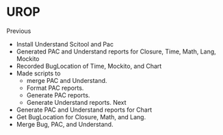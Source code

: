 # UROP
Previous
- Install Understand Scitool and Pac 
- Generated PAC and Understand reports for Closure, Time, Math, Lang, Mockito
- Recorded BugLocation of Time, Mockito, and Chart
- Made scripts to 
  - merge PAC and Understand.
  - Format PAC reports.
  - Generate PAC reports.
  - Generate Understand reports.
Next
- Generate PAC and Understand reports for Chart
- Get BugLocation for Closure, Math, and Lang.
- Merge Bug, PAC, and Understand. 
